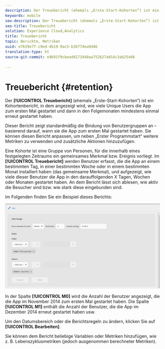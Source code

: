 ```yaml
---
description: Der Treuebericht (ehemals „Erste-Start-Kohorten“) ist ein Kohortenbericht, in dem angezeigt wird, wie viele Unique Users die App zum ersten Mal gestartet und dann in den Folgemonaten mindestens einmal erneut gestartet haben.
keywords: mobile
seo-description: Der Treuebericht (ehemals „Erste-Start-Kohorten“) ist ein Kohortenbericht, in dem angezeigt wird, wie viele Unique Users die App zum ersten Mal gestartet und dann in den Folgemonaten mindestens einmal erneut gestartet haben.
seo-title: Treuebericht
solution: Experience Cloud,Analytics
title: Treuebericht
topic: Berichte, Metriken
uuid: e7639e7f-c9ed-4b19-9ac5-b36774ea9dd6
translation-type: ht
source-git-commit: e9691f9cbeadd171948aa752b27a014c3ab254d6

---
```



# Treuebericht {#retention}

Der **[!UICONTROL Treuebericht]** (ehemals „Erste-Start-Kohorten“) ist ein Kohortenbericht, in dem angezeigt wird, wie viele Unique Users die App zum ersten Mal gestartet und dann in den Folgemonaten mindestens einmal erneut gestartet haben.

Dieser Bericht zeigt standardmäßig die Bindung von Benutzergruppen an – basierend darauf, wann sie die App zum ersten Mal gestartet haben. Sie können diesen Bericht anpassen, um neben „Erster Programmstart“ weitere Metriken zu verwenden und zusätzliche Aktionen hinzuzufügen.

Eine Kohorte ist eine Gruppe von Personen, für die innerhalb eines festgelegten Zeitraums ein gemeinsames Merkmal bzw. Ereignis vorliegt. Im **[!UICONTROL Treuebericht]** werden Benutzer erfasst, die die App an einem bestimmten Tag, in einer bestimmten Woche oder in einem bestimmten Monat installiert haben (das gemeinsame Merkmal), und aufgezeigt, wie viele dieser Benutzer die App in den darauffolgenden X Tagen, Wochen oder Monaten gestartet haben. An dem Bericht lässt sich ablesen, wie aktiv die Besucher sind bzw. wie stark diese eingebunden sind.

Im Folgenden finden Sie ein Beispiel dieses Berichts:

![](assets/report_retention_edit.png)

In der Spalte **[!UICONTROL M0]** wird die Anzahl der Benutzer angezeigt, die die App im November 2014 zum ersten Mal gestartet haben. Die Spalte **[!UICONTROL M1]** enthält die Anzahl der Benutzer, die die App im Dezember 2014 erneut gestartet haben usw.

Um den Datumsbereich oder die Berichtsregeln zu ändern, klicken Sie auf **[!UICONTROL Bearbeiten]**.

Sie können dem Bericht beliebige Variablen oder Metriken hinzufügen, wie z. B. Lebenszyklusmetriken (jedoch ausgenommen berechneter Metriken).
